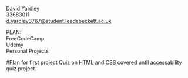 David Yardley\
33683011\
d.yardley3767@student.leedsbeckett.ac.uk

PLAN:\
FreeCodeCamp\
Udemy\
Personal Projects

#Plan for first project
Quiz on HTML and CSS covered until accessability quiz project.
